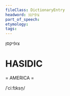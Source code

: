 ```yaml
---
fileClass: DictionaryEntry
headword: צופֿיקסן
part_of_speech: 
etymology: 
tags: 
---
```

צופֿיקסן

HASIDIC
=======
= AMERICA = 

/ˈciːfɪksn̩/
